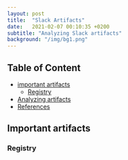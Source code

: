 ```yaml
---
layout: post
title:  "Slack Artifacts"
date:   2021-02-07 00:10:35 +0200
subtitle: "Analyzing Slack artifacts"
background: "/img/bg1.png"
---
```


## Table of Content

* [important artifacts](#technical)
   * [Registry](#reverse-engineering-and-malware-analysis)
* [Analyzing artifacts](#technical)
* [References](#references)

## Important artifacts
### Registry
